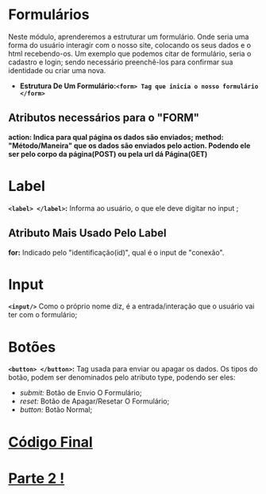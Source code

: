 # Formulários 
Neste módulo, aprenderemos a estruturar um formulário. Onde seria uma forma do usuário interagir com o nosso site, colocando os seus dados e o html recebendo-os. Um exemplo que podemos citar de formulário, seria o cadastro e login; sendo necessário preenchê-los para confirmar sua identidade ou criar uma nova.

- **Estrutura De Um Formulário:``<form> Tag que inicia o nosso formulário </form>``**

## Atributos necessários para o "FORM"
**action: Indica para qual página os dados são enviados;**
**method: "Método/Maneira" que os dados são enviados pelo action. Podendo ele ser pelo corpo da página(POST) ou pela url dá Página(GET)**

# Label
**``<label> </label>``:** Informa ao usuário, o que ele deve digitar no input  ;
## Atributo Mais Usado Pelo Label
**for:** Indicado pelo "identificação(id)", qual é o input de "conexão".

# Input
**``<input/>``** Como o próprio nome diz, é a entrada/interação que o usuário vai ter com o formulário;

# Botões
**``<button> </button>``:** Tag usada para enviar ou apagar os dados. Os tipos do botão, podem ser denominados pelo atributo type, podendo ser eles:
- *submit:* Botão de Envio O Formulário;
- *reset:* Botão de Apagar/Resetar O Formulário;
- *button:* Botão Normal;

# [Código Final]()

# [Parte 2 !](https://github.com/Karlos-Eduardo-Mrqs/Construction-Html-Css-Javascript/blob/Test/Constru%C3%A7%C3%A3o-Html/Modulo%20-%205(Formul%C3%A1rios)/EstruturaDoFormul%C3%A1rio_N%C3%BAmero_10/Inputs.md)
